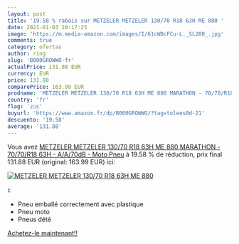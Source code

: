 ```yaml
---
layout: post
title: '19.58 % rabais sur METZELER METZELER 130/70 R18 63H ME 880 '
date: 2021-01-03 20:17:23
image: 'https://m.media-amazon.com/images/I/61cWDcFCu-L._SL200_.jpg'
comments: true
category: ofertas
author: ring
slug: 'B000GROWWO-fr'
actualPrice: 131.88 EUR
currency: EUR
price: 131.88
comparePrice: 163.99 EUR
prodname: 'METZELER METZELER 130/70 R18 63H ME 880 MARATHON - 70/70/R18 63H - A/A/70dB - Moto Pneu'
country: 'fr'
flag: '🇫🇷'
buyurl: 'https://www.amazon.fr/dp/B000GROWWO/?tag=tolees0d-21'
descuento: '19.58'
average: '131.88'
---
```


Vous avez [METZELER METZELER 130/70 R18 63H ME 880 MARATHON - 70/70/R18 63H - A/A/70dB - Moto Pneu](https://www.amazon.fr/dp/B000GROWWO/?tag=tolees0d-21)  à  19.58 % de réduction, prix final  131.88 EUR (original: 163.99 EUR) ici:

[![METZELER METZELER 130/70 R18 63H ME 880 ](https://m.media-amazon.com/images/I/61cWDcFCu-L._SL200_.jpg)](https://www.amazon.fr/dp/B000GROWWO/?tag=tolees0d-21)

ℹ️:

- Pneu emballé correctement avec plastique
- Pneu moto
- Pneus dété

[Achetez-le maintenant!!](https://www.amazon.fr/dp/B000GROWWO/?tag=tolees0d-21)
